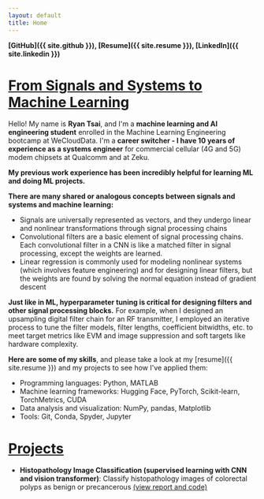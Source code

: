 ```yaml
---
layout: default
title: Home
---
```


**[GitHub]({{ site.github }}), [Resume]({{ site.resume }}), [LinkedIn]({{ site.linkedin }})**

# <u>From Signals and Systems to Machine Learning</u>

Hello! My name is **Ryan Tsai**, and I'm a **machine learning and AI engineering student** enrolled in the Machine Learning Engineering bootcamp at WeCloudData. I'm a **career switcher - I have 10 years of experience as a systems engineer** for commercial cellular (4G and 5G) modem chipsets at Qualcomm and at Zeku.

**My previous work experience has been incredibly helpful for learning ML and doing ML projects.**

**There are many shared or analogous concepts between signals and systems and machine learning:**
* Signals are universally represented as vectors, and they undergo linear and nonlinear transformations through signal processing chains
* Convolutional filters are a basic element of signal processing chains. Each convolutional filter in a CNN is like a matched filter in signal processing, except the weights are learned.
* Linear regression is commonly used for modeling nonlinear systems (which involves feature engineering) and for designing linear filters, but the weights are found by solving the normal equation instead of gradient descent

**Just like in ML, hyperparameter tuning is critical for designing filters and other signal processing blocks.** For example, when I designed an upsampling digital filter chain for an RF transmitter, I employed an iterative process to tune the filter models, filter lengths, coefficient bitwidths, etc. to meet target metrics like EVM and image suppression and soft targets like hardware complexity.

**Here are some of my skills**, and please take a look at my [resume]({{ site.resume }}) and my projects to see how I've applied them:
* Programming languages: Python, MATLAB
* Machine learning frameworks: Hugging Face, PyTorch, Scikit-learn, TorchMetrics, CUDA
* Data analysis and visualization: NumPy, pandas, Matplotlib
* Tools: Git, Conda, Spyder, Jupyter

# <u>Projects</u>

* **Histopathology Image Classification (supervised learning with CNN and vision transformer)**: Classify histopathology images of colorectal polyps as benign or precancerous [(view report and code)](https://rfdspeng.github.io/pages/mhist)
